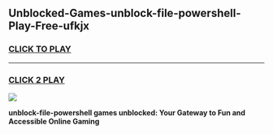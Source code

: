 
## Unblocked-Games-unblock-file-powershell-Play-Free-ufkjx
<h3>
<a href="https://premium76.site?title=unblock-file-powershell&ref=23A">CLICK TO PLAY</a></h3>
<hr>

<h3>
<a href="https://premium76.site?title=unblock-file-powershell&ref=23A">CLICK 2 PLAY</a>
  
</h3>

<a href="https://premium76.site?title=unblock-file-powershell&ref=23A"><img src="https://clearcache.store/games.png"></a>


**unblock-file-powershell games unblocked: Your Gateway to Fun and Accessible Online Gaming**

